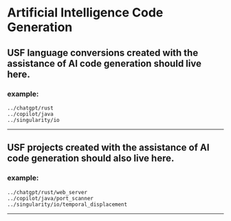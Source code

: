 # Artificial Intelligence Code Generation

## USF language conversions created with the assistance of AI code generation should live here.

### example: 

	../chatgpt/rust
	../copilot/java
	../singularity/io
	
---
	
## USF projects created with the assistance of AI code generation should also live here.

### example:

	../chatgpt/rust/web_server
	../copilot/java/port_scanner
	../singularity/io/temporal_displacement

---
